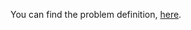 You can find the problem definition, [here](https://www.hackerrank.com/challenges/ctci-making-anagrams/problem).